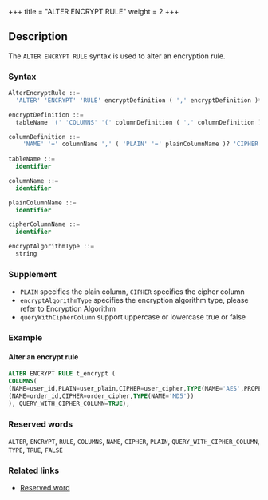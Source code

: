 +++
title = "ALTER ENCRYPT RULE"
weight = 2
+++

## Description

The `ALTER ENCRYPT RULE` syntax is used to alter an encryption rule.

### Syntax

```sql
AlterEncryptRule ::=
  'ALTER' 'ENCRYPT' 'RULE' encryptDefinition ( ',' encryptDefinition )*

encryptDefinition ::=
  tableName '(' 'COLUMNS' '(' columnDefinition ( ',' columnDefinition )*  ')' ',' 'QUERY_WITH_CIPHER_COLUMN' '=' ( 'TRUE' | 'FALSE' ) ')'

columnDefinition ::=
    'NAME' '=' columnName ',' ( 'PLAIN' '=' plainColumnName )? 'CIPHER' '=' cipherColumnName ','  'TYPE' '(' 'NAME' '=' encryptAlgorithmType ( ',' 'PROPERTIES' '(' 'key' '=' 'value' ( ',' 'key' '=' 'value' )* ')' )? ')'
    
tableName ::=
  identifier

columnName ::=
  identifier

plainColumnName ::=
  identifier

cipherColumnName ::=
  identifier

encryptAlgorithmType ::=
  string
```

### Supplement

- `PLAIN` specifies the plain column, `CIPHER` specifies the cipher column 
- `encryptAlgorithmType` specifies the encryption algorithm type, please refer to Encryption Algorithm 
- `queryWithCipherColumn` support uppercase or lowercase true or false

### Example

#### Alter an encrypt rule

```sql
ALTER ENCRYPT RULE t_encrypt (
COLUMNS(
(NAME=user_id,PLAIN=user_plain,CIPHER=user_cipher,TYPE(NAME='AES',PROPERTIES('aes-key-value'='123456abc'))),
(NAME=order_id,CIPHER=order_cipher,TYPE(NAME='MD5'))
), QUERY_WITH_CIPHER_COLUMN=TRUE);
```

### Reserved words

`ALTER`, `ENCRYPT`, `RULE`, `COLUMNS`, `NAME`, `CIPHER`, `PLAIN`, `QUERY_WITH_CIPHER_COLUMN`, `TYPE`, `TRUE`, `FALSE`

### Related links

- [Reserved word](/en/reference/distsql/syntax/reserved-word/)
